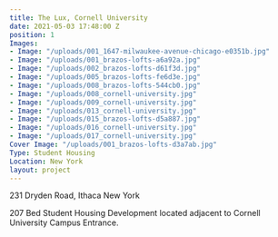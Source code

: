 ```yaml
---
title: The Lux, Cornell University
date: 2021-05-03 17:48:00 Z
position: 1
Images:
- Image: "/uploads/001_1647-milwaukee-avenue-chicago-e0351b.jpg"
- Image: "/uploads/001_brazos-lofts-a6a92a.jpg"
- Image: "/uploads/002_brazos-lofts-d61f3d.jpg"
- Image: "/uploads/005_brazos-lofts-fe6d3e.jpg"
- Image: "/uploads/008_brazos-lofts-544cb0.jpg"
- Image: "/uploads/008_cornell-university.jpg"
- Image: "/uploads/009_cornell-university.jpg"
- Image: "/uploads/013_cornell-university.jpg"
- Image: "/uploads/015_brazos-lofts-d5a887.jpg"
- Image: "/uploads/016_cornell-university.jpg"
- Image: "/uploads/017_cornell-university.jpg"
Cover Image: "/uploads/001_brazos-lofts-d3a7ab.jpg"
Type: Student Housing
Location: New York
layout: project
---
```


231 Dryden Road, Ithaca New York

207 Bed Student Housing Development located adjacent to Cornell University Campus Entrance.

